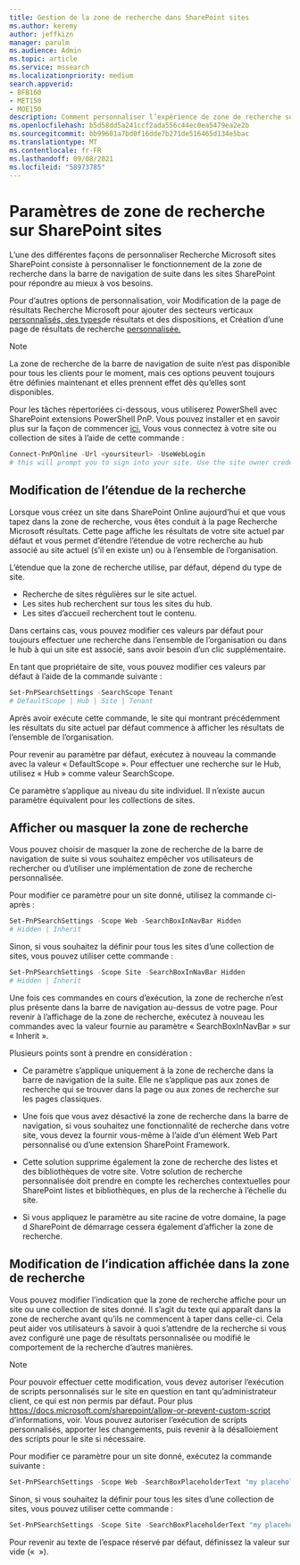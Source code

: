 ```yaml
---
title: Gestion de la zone de recherche dans SharePoint sites
ms.author: keremy
author: jeffkizn
manager: parulm
ms.audience: Admin
ms.topic: article
ms.service: mssearch
ms.localizationpriority: medium
search.appverid:
- BFB160
- MET150
- MOE150
description: Comment personnaliser l’expérience de zone de recherche sur SharePoint sites
ms.openlocfilehash: b5d58dd5a241ccf2ada556c44ec0ea5479ea2e2b
ms.sourcegitcommit: bb99601a7bd0f16dde7b271de516465d134e5bac
ms.translationtype: MT
ms.contentlocale: fr-FR
ms.lasthandoff: 09/08/2021
ms.locfileid: "58973785"
---
```

# <a name="search-box-settings-on-sharepoint-sites"></a>Paramètres de zone de recherche sur SharePoint sites

L’une des différentes façons de personnaliser Recherche Microsoft sites SharePoint consiste à personnaliser le fonctionnement de la zone de recherche dans la barre de navigation de suite dans les sites SharePoint pour répondre au mieux à vos besoins.

Pour d’autres options de personnalisation, voir Modification de la page de résultats Recherche Microsoft pour ajouter des secteurs verticaux [personnalisés, des types](customize-search-page.md)de résultats et des dispositions, et Création d’une page de résultats de recherche [personnalisée.](create-search-results-pages.md)

> [!NOTE]
> La zone de recherche de la barre de navigation de suite n’est pas disponible pour tous les clients pour le moment, mais ces options peuvent toujours être définies maintenant et elles prennent effet dès qu’elles sont disponibles.

Pour les tâches répertoriées ci-dessous, vous utiliserez PowerShell avec SharePoint extensions PowerShell PnP. Vous pouvez installer et en savoir plus sur la façon de commencer [ici.](/powershell/sharepoint/sharepoint-pnp/sharepoint-pnp-cmdlets?view=sharepoint-ps) Vous vous connectez à votre site ou collection de sites à l’aide de cette commande :

```powershell
Connect-PnPOnline -Url <yoursiteurl> -UseWebLogin
# this will prompt you to sign into your site. Use the site owner credentials 
```

## <a name="changing-the-scope-of-search"></a>Modification de l’étendue de la recherche

Lorsque vous créez un site dans SharePoint Online aujourd’hui et que vous tapez dans la zone de recherche, vous êtes conduit à la page Recherche Microsoft résultats. Cette page affiche les résultats de votre site actuel par défaut et vous permet d’étendre l’étendue de votre recherche au hub associé au site actuel (s’il en existe un) ou à l’ensemble de l’organisation.

L’étendue que la zone de recherche utilise, par défaut, dépend du type de site.

* Recherche de sites régulières sur le site actuel.
* Les sites hub recherchent sur tous les sites du hub.
* Les sites d’accueil recherchent tout le contenu.

Dans certains cas, vous pouvez modifier ces valeurs par défaut pour toujours effectuer une recherche dans l’ensemble de l’organisation ou dans le hub à qui un site est associé, sans avoir besoin d’un clic supplémentaire.

En tant que propriétaire de site, vous pouvez modifier ces valeurs par défaut à l’aide de la commande suivante :

```powershell
Set-PnPSearchSettings -SearchScope Tenant
# DefaultScope | Hub | Site | Tenant
```

Après avoir exécute cette commande, le site qui montrant précédemment les résultats du site actuel par défaut commence à afficher les résultats de l’ensemble de l’organisation.

Pour revenir au paramètre par défaut, exécutez à nouveau la commande avec la valeur « DefaultScope ». Pour effectuer une recherche sur le Hub, utilisez « Hub » comme valeur SearchScope.

Ce paramètre s’applique au niveau du site individuel. Il n’existe aucun paramètre équivalent pour les collections de sites.

## <a name="show-or-hide-the-search-box"></a>Afficher ou masquer la zone de recherche

Vous pouvez choisir de masquer la zone de recherche de la barre de navigation de suite si vous souhaitez empêcher vos utilisateurs de rechercher ou d’utiliser une implémentation de zone de recherche personnalisée.

Pour modifier ce paramètre pour un site donné, utilisez la commande ci-après :

```powershell
Set-PnPSearchSettings -Scope Web -SearchBoxInNavBar Hidden
# Hidden | Inherit
```

Sinon, si vous souhaitez la définir pour tous les sites d’une collection de sites, vous pouvez utiliser cette commande :

```powershell
Set-PnPSearchSettings -Scope Site -SearchBoxInNavBar Hidden
# Hidden | Inherit
```

Une fois ces commandes en cours d’exécution, la zone de recherche n’est plus présente dans la barre de navigation au-dessus de votre page. Pour revenir à l’affichage de la zone de recherche, exécutez à nouveau les commandes avec la valeur fournie au paramètre « SearchBoxInNavBar » sur « Inherit ».

Plusieurs points sont à prendre en considération :

* Ce paramètre s’applique uniquement à la zone de recherche dans la barre de navigation de la suite. Elle ne s’applique pas aux zones de recherche qui se trouver dans la page ou aux zones de recherche sur les pages classiques.

* Une fois que vous avez désactivé la zone de recherche dans la barre de navigation, si vous souhaitez une fonctionnalité de recherche dans votre site, vous devez la fournir vous-même à l’aide d’un élément Web Part personnalisé ou d’une extension SharePoint Framework.

* Cette solution supprime également la zone de recherche des listes et des bibliothèques de votre site. Votre solution de recherche personnalisée doit prendre en compte les recherches contextuelles pour SharePoint listes et bibliothèques, en plus de la recherche à l’échelle du site.

* Si vous appliquez le paramètre au site racine de votre domaine, la page d SharePoint de démarrage cessera également d’afficher la zone de recherche.

## <a name="changing-the-hint-displayed-in-the-search-box"></a>Modification de l’indication affichée dans la zone de recherche

Vous pouvez modifier l’indication que la zone de recherche affiche pour un site ou une collection de sites donné. Il s’agit du texte qui apparaît dans la zone de recherche avant qu’ils ne commencent à taper dans celle-ci. Cela peut aider vos utilisateurs à savoir à quoi s’attendre de la recherche si vous avez configuré une page de résultats personnalisée ou modifié le comportement de la recherche d’autres manières.

> [!NOTE]
> Pour pouvoir effectuer cette modification, vous devez autoriser l’exécution de scripts personnalisés sur le site en question en tant qu’administrateur client, ce qui est non permis par défaut. Pour plus https://docs.microsoft.com/sharepoint/allow-or-prevent-custom-script d’informations, voir. Vous pouvez autoriser l’exécution de scripts personnalisés, apporter les changements, puis revenir à la désalloiement des scripts pour le site si nécessaire.

Pour modifier ce paramètre pour un site donné, exécutez la commande suivante :

```powershell
Set-PnPSearchSettings -Scope Web -SearchBoxPlaceholderText "my placeholder" 
```

Sinon, si vous souhaitez la définir pour tous les sites d’une collection de sites, vous pouvez utiliser cette commande :

```powershell
Set-PnPSearchSettings -Scope Site -SearchBoxPlaceholderText "my placeholder" 
```

Pour revenir au texte de l’espace réservé par défaut, définissez la valeur sur vide («  »).